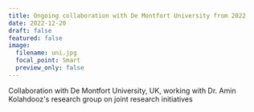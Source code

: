 ```yaml
---
title: Ongoing collaboration with De Montfort University from 2022
date: 2022-12-20
draft: false
featured: false
image:
  filename: uni.jpg
  focal_point: Smart
  preview_only: false
---
```

Collaboration with De Montfort University, UK, working with Dr. Amin Kolahdooz's research group on joint research initiatives
